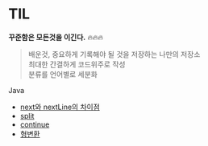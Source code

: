 # TIL
**꾸준함은 모든것을 이긴다.** 🔥🔥🔥


> 배운것, 중요하게 기록해야 될 것을 저장하는 나만의 저장소  
 최대한 간결하게 코드위주로 작성    
 분류를 언어별로 세분화
 
 
 Java
 * [next와 nextLine의 차이점](https://github.com/wogus216/TIL/blob/main/Java/next%EC%99%80%20nextLine%EC%9D%98%20%EC%B0%A8%EC%9D%B4%EC%A0%90.md)
* [split](https://github.com/wogus216/TIL/blob/main/Java/split.md)
* [continue](https://github.com/wogus216/TIL/blob/main/Java/continue%EB%AC%B8.md)
* [형변환](https://github.com/wogus216/TIL/blob/main/Java/%ED%98%95%EB%B3%80%ED%99%98.md)
